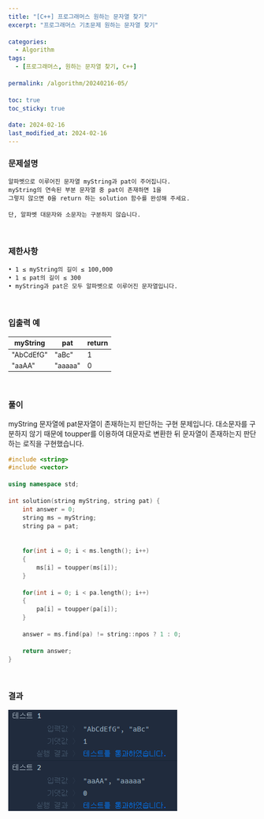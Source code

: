 ```yaml
---
title: "[C++] 프로그래머스 원하는 문자열 찾기"
excerpt: "프로그래머스 기초문제 원하는 문자열 찾기"

categories:
  - Algorithm
tags:
  - [프로그래머스, 원하는 문자열 찾기, C++]

permalink: /algorithm/20240216-05/

toc: true
toc_sticky: true

date: 2024-02-16
last_modified_at: 2024-02-16
---
```


### 문제설명

    알파벳으로 이루어진 문자열 myString과 pat이 주어집니다.
    myString의 연속된 부분 문자열 중 pat이 존재하면 1을
    그렇지 않으면 0을 return 하는 solution 함수를 완성해 주세요.

    단, 알파벳 대문자와 소문자는 구분하지 않습니다.

<br/>

### 제한사항

    • 1 ≤ myString의 길이 ≤ 100,000
    • 1 ≤ pat의 길이 ≤ 300
    • myString과 pat은 모두 알파벳으로 이루어진 문자열입니다.

<br/>

### 입출력 예

|myString|pat|return|
|---|---|---|
|"AbCdEfG"|"aBc"|1|
|"aaAA"|"aaaaa"|0|

<br/>

### 풀이

myString 문자열에 pat문자열이 존재하는지 판단하는 구현 문제입니다. 대소문자를 구분하지 않기 때문에 toupper를 이용하여 대문자로 변환한 뒤 문자열이 존재하는지 판단하는 로직을 구현했습니다.

```cpp
#include <string>
#include <vector>

using namespace std;

int solution(string myString, string pat) {
    int answer = 0;
    string ms = myString;
    string pa = pat;
    
    
    for(int i = 0; i < ms.length(); i++)
    {
        ms[i] = toupper(ms[i]);
    }
    
    for(int i = 0; i < pa.length(); i++)
    {
        pa[i] = toupper(pa[i]);
    }
    
    answer = ms.find(pa) != string::npos ? 1 : 0;
    
    return answer;
}
```

<br/>

### 결과
![코드 실행결과](/assets/images/posts_img/20240216-05/001.png "코드 실행결과")

<script async src="https://pagead2.googlesyndication.com/pagead/js/adsbygoogle.js?client=ca-pub-9590884639502637"
     crossorigin="anonymous"></script>
<!-- devlogbase_01 -->
<ins class="adsbygoogle"
     style="display:block"
     data-ad-client="ca-pub-9590884639502637"
     data-ad-slot="4742297382"
     data-ad-format="auto"
     data-full-width-responsive="true"></ins>
<script>
     (adsbygoogle = window.adsbygoogle || []).push({});
</script>
